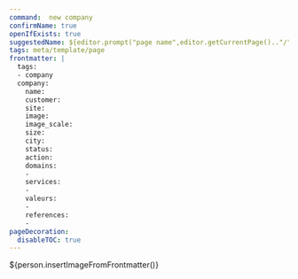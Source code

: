 ```yaml
---
command:  new company
confirmName: true
openIfExists: true
suggestedName: ${editor.prompt("page name",editor.getCurrentPage().."/")}
tags: meta/template/page
frontmatter: |
  tags: 
  - company
  company:
    name: 
    customer: 
    site: 
    image:
    image_scale:
    size:
    city:
    status: 
    action: 
    domains:
    - 
    services:
    - 
    valeurs:
    - 
    references:
    - 
pageDecoration:
  disableTOC: true
---
```

${person.insertImageFromFrontmatter()}
